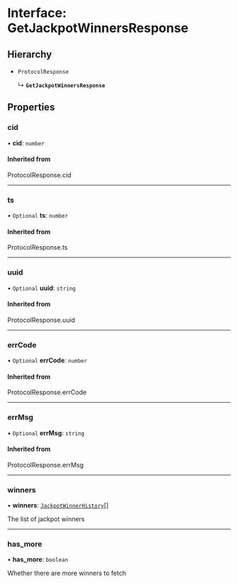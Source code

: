 # Interface: GetJackpotWinnersResponse

## Hierarchy

- `ProtocolResponse`

  ↳ **`GetJackpotWinnersResponse`**

## Properties

### cid

• **cid**: `number`

#### Inherited from

ProtocolResponse.cid

___

### ts

• `Optional` **ts**: `number`

#### Inherited from

ProtocolResponse.ts

___

### uuid

• `Optional` **uuid**: `string`

#### Inherited from

ProtocolResponse.uuid

___

### errCode

• `Optional` **errCode**: `number`

#### Inherited from

ProtocolResponse.errCode

___

### errMsg

• `Optional` **errMsg**: `string`

#### Inherited from

ProtocolResponse.errMsg

___

### winners

• **winners**: [`JackpotWinnerHistory`](JackpotWinnerHistory.md)[]

The list of jackpot winners

___

### has\_more

• **has\_more**: `boolean`

Whether there are more winners to fetch
